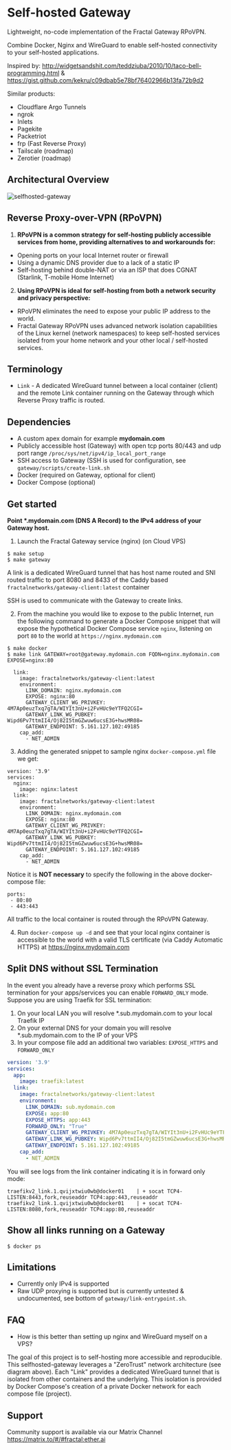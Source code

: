 # Self-hosted Gateway

Lightweight, no-code implementation of the Fractal Gateway RPoVPN.

Combine Docker, Nginx and WireGuard to enable self-hosted connectivity to your self-hosted applications.

Inspired by: http://widgetsandshit.com/teddziuba/2010/10/taco-bell-programming.html & https://gist.github.com/kekru/c09dbab5e78bf76402966b13fa72b9d2

Similar products:
- Cloudflare Argo Tunnels
- ngrok
- Inlets
- Pagekite
- Packetriot
- frp (Fast Reverse Proxy)
- Tailscale (roadmap)
- Zerotier (roadmap)

## Architectural Overview
![selfhosted-gateway](https://user-images.githubusercontent.com/109041/192158916-a2cc9f80-9c8d-455f-80d7-fb51e3c275a7.png)

## Reverse Proxy-over-VPN (RPoVPN)
1. **RPoVPN is a common strategy for self-hosting publicly accessible services from home, providing alternatives to and workarounds for:**
  - Opening ports on your local Internet router or firewall
  - Using a dynamic DNS provider due to a lack of a static IP
  - Self-hosting behind double-NAT or via an ISP that does CGNAT (Starlink, T-mobile Home Internet)

2. **Using RPoVPN is ideal for self-hosting from both a network security and privacy perspective:**
  - RPoVPN eliminates the need to expose your public IP address to the world.
  - Fractal Gateway RPoVPN uses advanced network isolation capabilities of the Linux kernel (network namespaces) to keep self-hosted services isolated from your home network and your other local / self-hosted services.

## Terminology
- `Link` - A dedicated WireGuard tunnel between a local container (client) and the remote Link container running on the Gateway through which Reverse Proxy traffic is routed.

## Dependencies
- A custom apex domain for example **mydomain.com** 
- Publicly accessible host (Gateway) with open tcp ports 80/443 and udp port range `/proc/sys/net/ipv4/ip_local_port_range`
- SSH access to Gateway (SSH is used for configuration, see `gateway/scripts/create-link.sh`
- Docker (required on Gateway, optional for client)
- Docker Compose (optional)

## Get started

**Point \*.mydomain.com (DNS A Record) to the IPv4 address of your Gateway host.**

1. Launch the Fractal Gateway service (nginx) (on Cloud VPS)
```
$ make setup
$ make gateway
```

A link is a dedicated WireGuard tunnel that has host name routed and SNI routed traffic to port 8080 and 8433 of the Caddy based `fractalnetworks/gateway-client:latest` container

SSH is used to communicate with the Gateway to create links.

2. From the machine you would like to expose to the public Internet, run the following command to generate a Docker Compose snippet that will expose the hypothetical Docker Compose service `nginx`, listening on port `80` to the world at `https://nginx.mydomain.com` 

```
$ make docker
$ make link GATEWAY=root@gateway.mydomain.com FQDN=nginx.mydomain.com EXPOSE=nginx:80

  link:
    image: fractalnetworks/gateway-client:latest
    environment:
      LINK_DOMAIN: nginx.mydomain.com
      EXPOSE: nginx:80
      GATEWAY_CLIENT_WG_PRIVKEY: 4M7Ap0euzTxq7gTA/WIYIt3nU+i2FvHUc9eYTFQ2CGI=
      GATEWAY_LINK_WG_PUBKEY: Wipd6Pv7ttmII4/Oj82I5tmGZwuw6ucsE3G+hwsMR08=
      GATEWAY_ENDPOINT: 5.161.127.102:49185
    cap_add:
      - NET_ADMIN
```

3. Adding the generated snippet to sample nginx `docker-compose.yml` file we get:
```
version: '3.9'
services:
  nginx:
    image: nginx:latest
  link:
    image: fractalnetworks/gateway-client:latest
    environment:
      LINK_DOMAIN: nginx.mydomain.com
      EXPOSE: nginx:80
      GATEWAY_CLIENT_WG_PRIVKEY: 4M7Ap0euzTxq7gTA/WIYIt3nU+i2FvHUc9eYTFQ2CGI=
      GATEWAY_LINK_WG_PUBKEY: Wipd6Pv7ttmII4/Oj82I5tmGZwuw6ucsE3G+hwsMR08=
      GATEWAY_ENDPOINT: 5.161.127.102:49185
    cap_add:
      - NET_ADMIN
```

Notice it is **NOT necessary** to specify the following in the above docker-compose file:
```
ports:
 - 80:80
 - 443:443
```

All traffic to the local container is routed through the RPoVPN Gateway.

4. Run `docker-compose up -d` and see that your local nginx container is accessible to the world with a valid TLS certificate (via Caddy Automatic HTTPS) at https://nginx.mydomain.com

## Split DNS without SSL Termination

In the event you already have a reverse proxy which performs SSL termination for your apps/services you can enable `FORWARD_ONLY` mode. Suppose you are using Traefik for SSL termination:

1. On your local LAN you will resolve \*.sub.mydomain.com to your local Traefik IP
2. On your external DNS for your domain you will resolve \*.sub.mydomain.com to the IP of your VPS
3. In your compose file add an additional two variables: `EXPOSE_HTTPS` and `FORWARD_ONLY`

```yaml
version: '3.9'
services:
  app:
    image: traefik:latest
  link:
    image: fractalnetworks/gateway-client:latest
    environment:
      LINK_DOMAIN: sub.mydomain.com
      EXPOSE: app:80
      EXPOSE_HTTPS: app:443
      FORWARD_ONLY: "True"
      GATEWAY_CLIENT_WG_PRIVKEY: 4M7Ap0euzTxq7gTA/WIYIt3nU+i2FvHUc9eYTFQ2CGI=
      GATEWAY_LINK_WG_PUBKEY: Wipd6Pv7ttmII4/Oj82I5tmGZwuw6ucsE3G+hwsMR08=
      GATEWAY_ENDPOINT: 5.161.127.102:49185
    cap_add:
      - NET_ADMIN
```
You will see logs from the link container indicating it is in forward only mode:
```
traefikv2_link.1.qvijxtwiu0wb@docker01    | + socat TCP4-LISTEN:8443,fork,reuseaddr TCP4:app:443,reuseaddr
traefikv2_link.1.qvijxtwiu0wb@docker01    | + socat TCP4-LISTEN:8080,fork,reuseaddr TCP4:app:80,reuseaddr
```

## Show all links running on a Gateway
```
$ docker ps
```

## Limitations
- Currently only IPv4 is supported
- Raw UDP proxying is supported but is currently untested & undocumented, see bottom of `gateway/link-entrypoint.sh`.

## FAQ
- How is this better than setting up nginx and WireGuard myself on a VPS?

The goal of this project is to self-hosting more accessible and reproducible. This selfhosted-gateway leverages a "ZeroTrust" network architecture (see diagram above). Each "Link" provides a dedicated WireGuard tunnel that is isolated from other containers and the underlying. This isolation is provided by Docker Compose's creation of a private Docker network for each compose file (project).


## Support
Community support is available via our Matrix Channel https://matrix.to/#/#fractal:ether.ai
